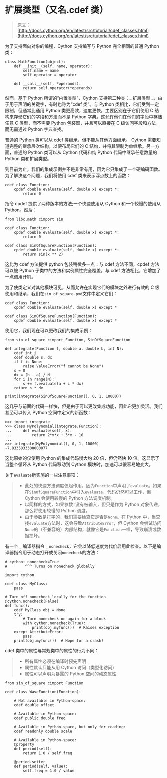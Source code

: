# 扩展类型（又名.cdef 类）

> 原文： [http://docs.cython.org/en/latest/src/tutorial/cdef_classes.html](http://docs.cython.org/en/latest/src/tutorial/cdef_classes.html)

为了支持面向对象的编程，Cython 支持编写与 Python 完全相同的普通 Python 类：

```
class MathFunction(object):
    def __init__(self, name, operator):
        self.name = name
        self.operator = operator

    def __call__(self, *operands):
        return self.operator(*operands)

```

然而，基于 Python 所谓的“内置类型”，Cython 支持第二种类：_ 扩展类型 _，由于用于声明的关键字，有时也称为“cdef 类”。与 Python 类相比，它们受到一定限制，但通常比通用 Python 类更高效，速度更快。主要区别在于它们使用 C 结构来存储它们的字段和方法而不是 Python 字典。这允许他们在他们的字段中存储任意 C 类型，而不需要 Python 包装器，并且可以直接在 C 级访问字段和方法，而无需通过 Python 字典查找。

普通的 Python 类可以从 cdef 类继承，但不能从其他方面继承。 Cython 需要知道完整的继承层次结构，以便布局它们的 C 结构，并将其限制为单继承。另一方面，普通的 Python 类可以从 Cython 代码和纯 Python 代码中继承任意数量的 Python 类和扩展类型。

到目前为止，我们的集成示例并不是非常有用，因为它只集成了一个硬编码函数。为了解决这个问题，我们将使用 cdef 类来表示浮点数上的函数：

```
cdef class Function:
    cpdef double evaluate(self, double x) except *:
        return 0

```

指令 cpdef 提供了两种版本的方法;一个快速使用从 Cython 和一个较慢的使用从 Python。然后：

```
from libc.math cimport sin

cdef class Function:
    cpdef double evaluate(self, double x) except *:
        return 0

cdef class SinOfSquareFunction(Function):
    cpdef double evaluate(self, double x) except *:
        return sin(x ** 2)

```

这比为 cdef 方法提供 python 包装稍微多一点：与 cdef 方法不同，cpdef 方法可以被 Python 子类中的方法和实例属性完全覆盖。与 cdef 方法相比，它增加了一点调用开销。

为了使类定义对其他模块可见，从而允许在实现它们的模块之外进行有效的 C 级使用和继承，我们在`sin_of_square.pxd`文件中定义它们：

```
cdef class Function:
    cpdef double evaluate(self, double x) except *

cdef class SinOfSquareFunction(Function):
    cpdef double evaluate(self, double x) except *

```

使用它，我们现在可以更改我们的集成示例：

```
from sin_of_square cimport Function, SinOfSquareFunction

def integrate(Function f, double a, double b, int N):
    cdef int i
    cdef double s, dx
    if f is None:
        raise ValueError("f cannot be None")
    s = 0
    dx = (b - a) / N
    for i in range(N):
        s += f.evaluate(a + i * dx)
    return s * dx

print(integrate(SinOfSquareFunction(), 0, 1, 10000))

```

这几乎与前面的代码一样快，但是由于可以更改集成功能，因此它更加灵活。我们甚至可以传入 Python 空间中定义的新函数：

```
>>> import integrate
>>> class MyPolynomial(integrate.Function):
...     def evaluate(self, x):
...         return 2*x*x + 3*x - 10
...
>>> integrate(MyPolynomial(), 0, 1, 10000)
-7.8335833300000077

```

这比原始的仅使用 Python 的集成代码慢大约 20 倍，但仍然快 10 倍。这显示了当整个循环从 Python 代码移动到 Cython 模块时，加速可以很容易地变大。

关于`evaluate`新实施的一些注意事项：

> *   此处的快速方法调度仅起作用，因为`Function`中声明了`evaluate`。如果在`SinOfSquareFunction`中引入`evaluate`，代码仍然可以工作，但 Cython 会使用较慢的 Python 方法调度机制。
> *   以同样的方式，如果参数`f`没有被输入，但只是作为 Python 对象传递，那么将使用较慢的 Python 调度。
> *   由于参数是打字的，我们需要检查它是否是`None`。在 Python 中，当查找`evaluate`方法时，这会导致`AttributeError`，但 Cython 会尝试访问`None`的（不兼容的）内部结构，就像它是`Function`一样，导致崩溃或数据损坏。

有一个 _ 编译器指令 _ `nonecheck`，它会以降低速度为代价启用此检查。以下是编译器指令用于动态打开或关闭`nonecheck`的方法：

```
# cython: nonecheck=True
#        ^^^ Turns on nonecheck globally

import cython

cdef class MyClass:
    pass

# Turn off nonecheck locally for the function
@cython.nonecheck(False)
def func():
    cdef MyClass obj = None
    try:
        # Turn nonecheck on again for a block
        with cython.nonecheck(True):
            print(obj.myfunc())  # Raises exception
    except AttributeError:
        pass
    print(obj.myfunc())  # Hope for a crash!

```

cdef 类中的属性与常规类中的属性的行为不同：

> *   所有属性必须在编译时预先声明
> *   属性默认只能从用 Cython 访问（类型化访问）
> *   属性可以声明为暴露的 Python 空间的动态属性

```
from sin_of_square cimport Function

cdef class WaveFunction(Function):

    # Not available in Python-space:
    cdef double offset

    # Available in Python-space:
    cdef public double freq

    # Available in Python-space, but only for reading:
    cdef readonly double scale

    # Available in Python-space:
    @property
    def period(self):
        return 1.0 / self.freq

    @period.setter
    def period(self, value):
        self.freq = 1.0 / value

```